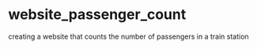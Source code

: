 # website_passenger_count
creating a website that counts the number of passengers in a train station
